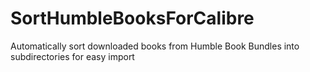 # SortHumbleBooksForCalibre
Automatically sort downloaded books from Humble Book Bundles into subdirectories for easy import
